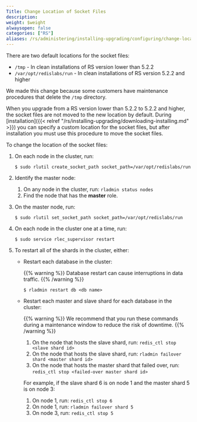 ```yaml
---
Title: Change Location of Socket Files
description: 
weight: $weight
alwaysopen: false
categories: ["RS"]
aliases: /rs/administering/installing-upgrading/configuring/change-location-socket-files/
---
```

There are two default locations for the socket files:

- `/tmp` - In clean installations of RS version lower than 5.2.2
- `/var/opt/redislabs/run` - In clean installations of RS version 5.2.2 and higher

We made this change because some customers have maintenance procedures that delete the
`/tmp` directory.

When you upgrade from a RS version lower than 5.2.2 to 5.2.2 and higher, the socket files
are not moved to the new location by default. During [installation]({{< relref 
"/rs/installing-upgrading/downloading-installing.md" >}}) you can specify a custom location
for the socket files, but after installation you must use this procedure to move the socket files.

To change the location of the socket files:

1. On each node in the cluster, run:

    ```src
    $ sudo rlutil create_socket_path socket_path=/var/opt/redislabs/run
    ```

1. Identify the master node:
    1. On any node in the cluster, run: `rladmin status nodes`
    1. Find the node that has the **master** role.
1. On the master node, run:

    ```src
    $ sudo rlutil set_socket_path socket_path=/var/opt/redislabs/run
    ```

1. On each node in the cluster one at a time, run:

    ```src
    $ sudo service rlec_supervisor restart
    ```

1. To restart all of the shards in the cluster, either:
    - Restart each database in the cluster:
    
        {{% warning %}}
        Database restart can cause interruptions in data traffic.
        {{% /warning %}}
        ```src
        $ rladmin restart db <db name>
        ```

    - Restart each master and slave shard for each database in the cluster:

        {{% warning %}}
        We recommend that you run these commands during a maintenance window
        to reduce the risk of downtime.
        {{% /warning %}}

        1. On the node that hosts the slave shard, run: `redis_ctl stop <slave shard id>`
        1. On the node that hosts the slave shard, run: `rladmin failover shard <master shard id>`
        1. On the node that hosts the master shard that failed over, run: `redis_ctl stop <failed-over master shard id>`

        For example, if the slave shard 6 is on node 1 and the master shard 5 is on node 3:

        1. On node 1, run: `redis_ctl stop 6`
        1. On node 1, run: `rladmin failover shard 5`
        1. On node 3, run: `redis_ctl stop 5`
